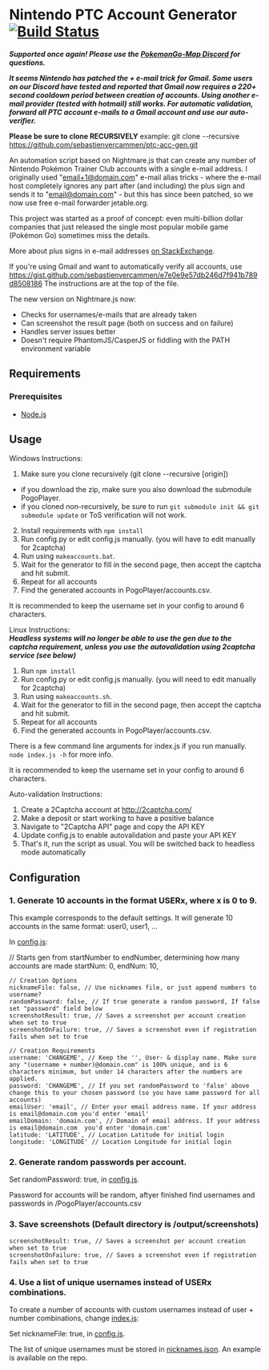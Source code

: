 # Nintendo PTC Account Generator [![Build Status](https://travis-ci.org/sebastienvercammen/ptc-acc-gen.svg?branch=master)](https://travis-ci.org/sebastienvercammen/ptc-acc-gen)

***Supported once again! Please use the [PokemonGo-Map Discord](https://discord.gg/g6k7w83) for questions.***

***It seems Nintendo has patched the + e-mail trick for Gmail. Some users on our Discord have tested and reported that Gmail now requires a 220+ second cooldown period between creation of accounts. Using another e-mail provider (tested with hotmail) still works. For automatic validation, forward all PTC account e-mails to a Gmail account and use our auto-verifier.***

**Please be sure to clone RECURSIVELY**
example: git clone --recursive https://github.com/sebastienvercammen/ptc-acc-gen.git

An automation script based on Nightmare.js that can create any number of Nintendo Pokémon Trainer Club accounts with a single e-mail address. I originally used "email+1@domain.com" e-mail alias tricks - where the e-mail host completely ignores any part after (and including) the plus sign and sends it to "email@domain.com" - but this has since been patched, so we now use free e-mail forwarder jetable.org.

This project was started as a proof of concept: even multi-billion dollar companies that just released the single most popular mobile game (Pokémon Go) sometimes miss the details.

More about plus signs in e-mail addresses [on StackExchange](http://security.stackexchange.com/questions/65244/what-are-the-security-reasons-for-disallowing-the-plus-sign-in-email-addresses).

If you're using Gmail and want to automatically verify all accounts, use https://gist.github.com/sebastienvercammen/e7e0e9e57db246d7f941b789d8508186
The instructions are at the top of the file.


The new version on Nightmare.js now:

* Checks for usernames/e-mails that are already taken
* Can screenshot the result page (both on success and on failure)
* Handles server issues better
* Doesn't require PhantomJS/CasperJS or fiddling with the PATH environment variable

## Requirements
### Prerequisites
* [Node.js](https://nodejs.org/en/)

## Usage
Windows Instructions:

1. Make sure you clone recursively (git clone --recursive [origin])
  - if you download the zip, make sure you also download the submodule PogoPlayer.
  - if you cloned non-recursively, be sure to run `git submodule init && git submodule update` or ToS verification will not work.
2. Install requirements with `npm install`
3. Run config.py or edit config.js manually. (you will have to edit manually for 2captcha)
4. Run using `makeaccounts.bat`.
5. Wait for the generator to fill in the second page, then accept the captcha and hit submit.
6. Repeat for all accounts
7. Find the generated accounts in PogoPlayer/accounts.csv.

It is recommended to keep the username set in your config to around 6 characters.

Linux Instructions:  
***Headless systems will no longer be able to use the gen due to the captcha requirement, unless you use the autovalidation using 2captcha service (see below)***

1. Run `npm install`
2. Run config.py or edit config.js manually. (you will need to edit manually for 2captcha)
2. Run using `makeaccounts.sh`.
3. Wait for the generator to fill in the second page, then accept the captcha and hit submit.
4. Repeat for all accounts
5. Find the generated accounts in PogoPlayer/accounts.csv.

There is a few command line arguments for index.js if you run manually. `node index.js -h` for more info.

It is recommended to keep the username set in your config to around 6 characters.

Auto-validation Instructions:

1. Create a 2Captcha account at http://2captcha.com/
2. Make a deposit or start working to have a positive balance
3. Navigate to "2Captcha API" page and copy the API KEY
4. Update config.js to enable autovalidation and paste your API KEY
5. That's it, run the script as usual. You will be switched back to headless mode automatically

## Configuration
### 1. Generate 10 accounts in the format USERx, where x is 0 to 9.
This example corresponds to the default settings. It will generate 10 accounts in the same format: user0, user1, ...

In [config.js](config.js):

// Starts gen from startNumber to endNumber, determining how many accounts are made
	startNum: 0,
	endNum: 10,

	// Creation Options
	nicknameFile: false, // Use nicknames file, or just append numbers to username?
	randomPassword: false, // If true generate a random password, If false set "password" field below
	screenshotResult: true, // Saves a screenshot per account creation when set to true
	screenshotOnFailure: true, // Saves a screenshot even if registration fails when set to true

	// Creation Requirements
	username: 'CHANGEME', // Keep the '', User- & display name. Make sure any "(username + number)@domain.com" is 100% unique, and is 6 characters minimum, but under 14 characters after the numbers are applied.
	password: 'CHANGEME', // If you set randomPassword to 'false' above change this to your chosen password (so you have same password for all accounts)
	emailUser: 'email', // Enter your email address name. If your address is email@domain.com you'd enter 'email'
	emailDomain: 'domain.com', // Domain of email address. If your address is email@domain.com  you'd enter 'domain.com'
	latitude: 'LATITUDE', // Location Latitude for initial login
	longitude: 'LONGITUDE' // Location Longitude for initial login

### 2. Generate random passwords per account.

 Set randomPassword: true, in [config.js](config.js).

 Password for accounts will be random, aftyer finished find usernames and passwords in /PogoPlayer/accounts.csv

### 3. Save screenshots (Default directory is /output/screenshots)

	screenshotResult: true, // Saves a screenshot per account creation when set to true
	screenshotOnFailure: true, // Saves a screenshot even if registration fails when set to true

### 4. Use a list of unique usernames instead of USERx combinations.

  To create a number of accounts with custom usernames instead of user + number combinations, change [index.js](index.js):

  Set nicknameFile: true, in [config.js](config.js).

  The list of unique usernames must be stored in [nicknames.json](nicknames.json). An example is available on the repo.
